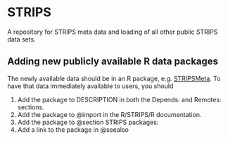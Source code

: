 # STRIPS

A repository for STRIPS meta data and loading of all other public STRIPS data sets.

## Adding new publicly available R data packages

The newly available data should be in an R package, e.g. 
[STRIPSMeta](https://github.com/ISU-STRIPS/STRIPSMeta). To have that data 
immediately available to users, you should 

  1. Add the package to DESCRIPTION in both the Depends: and Remotes: sections.
  2. Add the package to @import in the R/STRIPS/R documentation. 
  3. Add the package to @section STRIPS packages:
  4. Add a link to the package in @seealso
